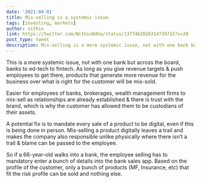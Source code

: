 ```yaml
---
date: '2021-04-01'
title: Mis-selling is a systemic issue.
tags: [investing, markets]
author: nithin
link: https://twitter.com/Nithin0dha/status/1377462026314739715?s=20
post_type: tweet
description: Mis-selling is a more systemic issue, not with one bank but across the board, banks to ed-tech to fintech...
---
```


This is a more systemic issue, not with one bank but across the board, banks to ed-tech to fintech. As long as you give revenue targets & push employees to get there, products that generate more revenue for the business over what is right for the customer will be mis-sold.

Easier for employees of banks, brokerages, wealth management firms to mis-sell as relationships are already established & there is trust with the brand, which is why the customer has allowed them to be custodians of their assets.

A potential fix is to mandate every sale of a product to be digital, even if this is being done in person. Mis-selling a product digitally leaves a trail and makes the company also responsible unlike physically where there isn’t a trail & blame can be passed to the employee.

So if a 66-year-old walks into a bank, the employee selling has to mandatory enter a bunch of details into the bank sales app. Based on the profile of the customer,  only a bunch of products (MF, Insurance, etc) that fit the risk profile can be sold and nothing else. 
